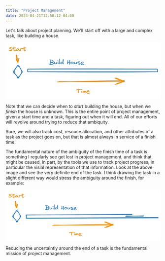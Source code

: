 ```yaml
---
title: "Project Management"
date: 2024-04-21T12:58:12-04:00
---
```


Let's talk about project planning. We'll start off with a large and complex
task, like building a house.

![A simple plan for building a house with a sinlge task labelled "Build House".](./plan1.excalidraw.png)

Note that we can decide when to _start_ building the house, but when we _finish_
the house is unknown. This is the entire point of project management, given a
start time and a task, figuring out when it will end. All of our efforts will
revolve around trying to reduce that ambiquity.

Sure, we will also track cost, resouce allocation, and other attributes of a
task as the project goes on, but that is almost always in service of a finish
time.

The fundamental nature of the ambiguity of the finish time of a task is
something I regularly see get lost in project management, and think that might
be caused, in part, by the tools we use to track project progress, in particular
the visial representation of that information. Look at the above image and see
the very definite end of the task. I think drawing the task in a slight
different way would stress the ambiguity around the finish, for example:

![A simple plan for building a house with a sinlge task labelled "Build House", but the right hand side of the task is drawn in a ragged manner.](./uncertain.excalidraw.png)

Reducing the uncertaintly around the end of a task is the fundamental mission of
project management.
